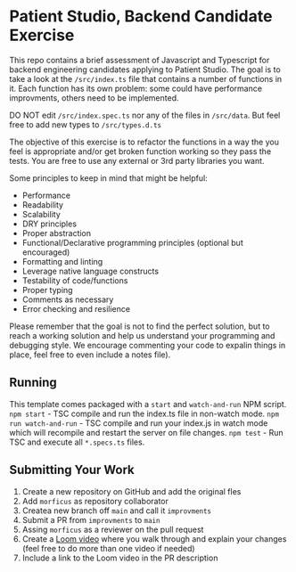 # Patient Studio, Backend Candidate Exercise 

This repo contains a brief assessment of Javascript and Typescript for backend engineering candidates applying to Patient Studio. The goal is to take a look at the `/src/index.ts` file that contains a number of functions in it. Each function has its own problem: some could have performance improvments, others need to be implemented.

DO NOT edit `/src/index.spec.ts` nor any of the files in `/src/data`. But feel free to add new types to `/src/types.d.ts`

The objective of this exercise is to refactor the functions in a way the you feel is appropriate and/or get broken function working so they pass the tests. You are free to use any external or 3rd party libraries you want.

Some principles to keep in mind that might be helpful:

* Performance
* Readability
* Scalability
* DRY principles
* Proper abstraction
* Functional/Declarative programming principles (optional but encouraged)
* Formatting and linting
* Leverage native language constructs
* Testability of code/functions
* Proper typing
* Comments as necessary
* Error checking and resilience

Please remember that the goal is not to find the perfect solution, but to reach a working solution and help us understand your programming and debugging style. We encourage commenting your code to expalin things in place, feel free to even include a notes file).


## Running
This template comes packaged with a `start` and `watch-and-run` NPM script.
`npm start` - TSC compile and run the index.ts file in non-watch mode.
`npm run watch-and-run` - TSC compile and run your index.js in watch mode which will recompile and restart the server on file changes.
`npm test` - Run TSC and execute all `*.specs.ts` files.

## Submitting Your Work
1. Create a new repository on GitHub and add the original fles
2. Add `morficus` as repository collaborator
3. Createa new branch off `main` and call it `improvments`
4. Submit a PR from `improvments` to `main`
5. Assing `morficus` as a reviewer on the pull request
6. Create a [Loom video](https://www.loom.com/) where you walk through and explain your changes (feel free to do more than one video if needed)
7. Include a link to the Loom video in the PR description
